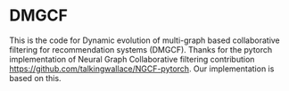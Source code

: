 # DMGCF
This is the code for Dynamic evolution of multi-graph based collaborative filtering for recommendation systems (DMGCF).
Thanks for the pytorch implementation of Neural Graph Collaborative filtering contribution https://github.com/talkingwallace/NGCF-pytorch. Our implementation is based on this. 
